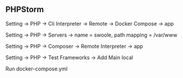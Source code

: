 **PHPStorm**
---------
Setting -> PHP -> Cli Interpreter -> Remote -> Docker Compose -> app

Setting -> PHP -> Servers -> name = swoole, path mapping = /var/www

Setting -> PHP -> Composer -> Remote Interpreter -> app

Setting -> PHP -> Test Frameworks -> Add Main local

Run docker-compose.yml





